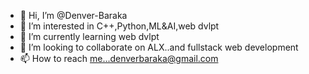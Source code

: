- 👋 Hi, I’m @Denver-Baraka
- 👀 I’m interested in C++,Python,ML&AI,web dvlpt
- 🌱 I’m currently learning web dvlpt
- 💞️ I’m looking to collaborate on ALX..and fullstack web development
- 📫 How to reach me...denverbaraka@gmail.com

<!---
Denver-Baraka/Denver-Baraka is a ✨ special ✨ repository because its `README.md` (this file) appears on your GitHub profile.
You can click the Preview link to take a look at your changes.
--->
